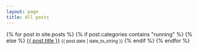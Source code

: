 ```yaml
---
layout: page
title: All posts
---
```


{% for post in site.posts %}
{% if post.categories contains "running" %}
{% else %}
  <a href="{{ post.url }}">{{ post.title }}</a> <small>{{ post.date | date_to_string }}</small>
{% endif %}
{% endfor %}